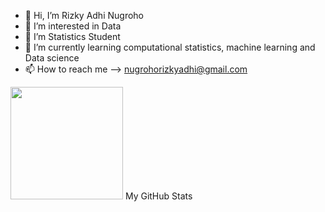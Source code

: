 - 👋 Hi, I’m Rizky Adhi Nugroho
- 👀 I’m interested in Data
- 🌱 I’m Statistics Student 
- 💞️ I’m currently learning computational statistics, machine learning and Data science
- 📫 How to reach me --> nugrohorizkyadhi@gmail.com

<img height="180em" src="https://github-readme-stats.vercel.app/api?username=RizkyAdhiNugroho&show_icons=true&hide_border=true&&count_private=true&include_all_commits=true" />
My GitHub Stats

<!---
RizkyAdhiNugroho/RizkyAdhiNugroho is a ✨ special ✨ repository because its `README.md` (this file) appears on your GitHub profile.
You can click the Preview link to take a look at your changes.
--->
